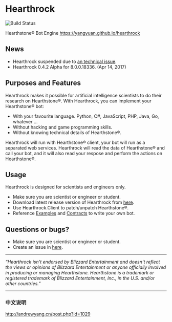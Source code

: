 Hearthrock
==========
![Build Status](https://6941987.visualstudio.com/_apis/public/build/definitions/11759935-74e5-4a06-843f-9794d369a62d/3/badge)

Hearthstone® Bot Engine https://yangyuan.github.io/hearthrock

## News

- Hearthrock suspended due to [an technical issue](../../issues/13).
- Hearthrock 0.4.2 Alpha for 8.0.0.18336. (Apr 14, 2017)

## Purposes and Features

Hearthrock makes it possible for artificial intelligence scientists to do their research on Hearthstone®. With Hearthrock, you can implement your Hearthstone® bot:
- With your favourite language. Python, C#, JavaScript, PHP, Java, Go, whatever ...
- Without hacking and game programming skills.
- Without knowing technical details of Hearthstone®.

Hearthrock will run with Hearthstone® client, your bot will run as a separated web services. Hearthrock will read the data of Hearthstone® and call your bot, and it will also read your respose and perform the actions on Hearthstone®.

## Usage

Hearthrock is designed for scientists and engineers only.

- Make sure you are scientist or engineer or student.
- Download latest release version of Hearthrock from [here](../../releases).
- Use Hearthrock.Client to patch/unpatch Hearthstone®.
- Reference [Examples](../../tree/master/examples) and [Contracts](../../tree/master/src/Hearthrock.Contracts) to write your own bot.

## Questions or bugs?

- Make sure you are scientist or engineer or student.
- Create an issue in [here](../../issues).

___
*“Hearthrock isn't endorsed by Blizzard Entertainment and doesn't reflect the views or opinions of Blizzard Entertainment or anyone officially involved in producing or managing Hearthstone. Hearthstone is a trademark or registered trademark of Blizzard Entertainment, Inc., in the U.S. and/or other countries.”*

___
### 中文说明

http://andrewyang.cn/post.php?id=1029